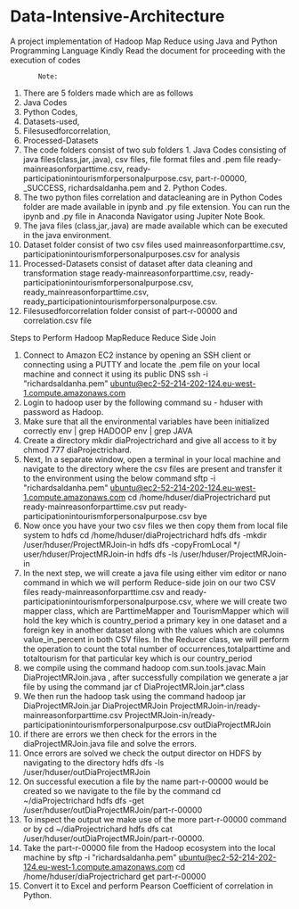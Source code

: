 # Data-Intensive-Architecture
A project implementation of Hadoop Map Reduce using Java and Python Programming Language
Kindly Read the document for proceeding with the execution of codes

           Note: 
1.	There are 5 folders made which are as follows
1. Java Codes 
2. Python Codes, 
3. Datasets-used, 
4. Filesusedforcorrelation, 
5. Processed-Datasets 
2.	The code folders consist of two sub folders 1. Java Codes consisting of java files(class,jar,.java), csv files, file format files and .pem file
 ready-mainreasonforparttime.csv, ready-participationintourismforpersonalpurpose.csv, part-r-00000, _SUCCESS, richardsaldanha.pem and 2. Python Codes.
3.	The two python files correlation and datacleaning are in Python Codes folder are made available in ipynb and .py file extension. You can run the ipynb and .py file in Anaconda Navigator using Jupiter Note Book. 
4.	The java files (class,jar,.java) are made available which can be executed in the java environment.
5.	Dataset folder consist of two csv files used mainreasonforparttime.csv, participationintourismforpersonalpurposes.csv for analysis
6.	Processed-Datasets consist of dataset after data cleaning and transformation stage
ready-mainreasonforparttime.csv, ready-participationintourismforpersonalpurpose.csv, ready_mainreasonforparttime.csv, ready_participationintourismforpersonalpurpose.csv.
7.	Filesusedforcorrelation folder consist of part-r-00000 and correlation.csv file

Steps to Perform Hadoop MapReduce Reduce Side Join
1.	Connect to Amazon EC2 instance by opening an SSH client or connecting using a PUTTY and locate the .pem file on your local machine and connect it using its public DNS ssh -i "richardsaldanha.pem" ubuntu@ec2-52-214-202-124.eu-west-1.compute.amazonaws.com
2.	 Login to hadoop user by the following command su - hduser with password as Hadoop.
3.	Make sure that all the environmental variables have been initialized correctly
env | grep HADOOP
env | grep JAVA
4.	Create a directory mkdir diaProjectrichard and give all access to it by chmod 777 diaProjectrichard.
5.	Next, In a separate window, open a terminal in your local machine and navigate to the directory where the csv files are present and transfer it to the environment using the below command sftp -i "richardsaldanha.pem" ubuntu@ec2-52-214-202-124.eu-west-1.compute.amazonaws.com cd /home/hduser/diaProjectrichard 
put ready-mainreasonforparttime.csv put ready-participationintourismforpersonalpurpose.csv
bye
6.	Now once you have your two csv files we then copy them from local file system to hdfs
cd /home/hduser/diaProjectrichard
hdfs dfs -mkdir /user/hduser/ProjectMRJoin-in
hdfs dfs -copyFromLocal */ user/hduser/ProjectMRJoin-in
hdfs dfs -ls /user/hduser/ProjectMRJoin-in
7.	In the next step, we will create a java file using either vim editor or nano command in which we will perform Reduce-side join on our two CSV files 
ready-mainreasonforparttime.csv  and ready-participationintourismforpersonalpurpose.csv, where we will create two mapper class, which are ParttimeMapper and TourismMapper which will hold the key which is country\_period  a primary key in one dataset and a foreign key in another dataset along with the values which are columns value\_in\_percent in both CSV files. In the Reducer class, we will perform the operation to count the total number of occurrences,totalparttime and totaltourism for that particular key which is our country\_period
8.	we compile using the command hadoop com.sun.tools.javac.Main DiaProjectMRJoin.java , after successfully compilation we generate a jar file by using the command  jar cf DiaProjectMRJoin.jar*.class
9.	We then run the hadoop task  using the command hadoop jar DiaProjectMRJoin.jar DiaProjectMRJoin ProjectMRJoin-in/ready-mainreasonforparttime.csv ProjectMRJoin-in/ready-participationintourismforpersonalpurpose.csv outDiaProjectMRJoin
10.	 if there are errors we then check for the errors in the diaProjectMRJoin.java file and solve the errors.
11.	 Once errors are solved we check the output director on HDFS by navigating to the directory hdfs dfs -ls /user/hduser/outDiaProjectMRJoin
12.	On successful execution a file by the name part-r-00000 would be created so we navigate to the file by the command  cd ~/diaProjectrichard hdfs dfs -get /user/hduser/outDiaProjectMRJoin/part-r-00000
13.	To inspect the output we make use of the more part-r-00000 command or by cd ~/diaProjectrichard hdfs dfs cat /user/hduser/outDiaProjectMRJoin/part-r-00000.
14.	Take the part-r-00000 file from the Hadoop ecosystem into the local machine by
sftp -i "richardsaldanha.pem" ubuntu@ec2-52-214-202-124.eu-west-1.compute.amazonaws.com
cd /home/hduser/diaProjectrichard
get part-r-00000
15.	Convert it to Excel and perform Pearson Coefficient of correlation in Python.





